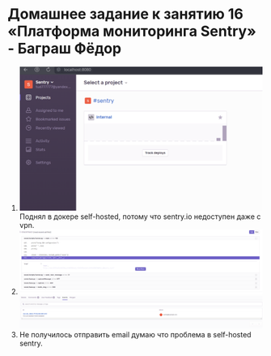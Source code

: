 # Домашнее задание к занятию 16 «Платформа мониторинга Sentry» - Баграш Фёдор

1. ![alt text](./img/tsk1.png)\
Поднял в докере self-hosted, потому что sentry.io недоступен даже с vpn.
2. ![alt text](./img/tsk2.png)\
![alt text](./img/tsk3.png)
3. Не получилось отправить email думаю что проблема в self-hosted sentry.

